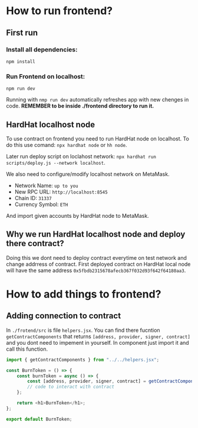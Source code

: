 # How to run frontend?

## First run

### Install all dependencies:

`npm install`

### Run Frontend on localhost:

`npm run dev`

Running with `nmp run dev` automatically refreshes app with new chenges in code. **REMEMBER to be inside ./frontend directory to run it.**

## HardHat localhost node

To use contract on frontend you need to run HardHat node on localhost. To do this use comand: `npx hardhat node` or `hh node`.

Later run deploy script on loclahost network: `npx hardhat run scripts/deploy.js --network localhost`.

We also need to configure/modify localhost network on MetaMask.

-   Network Name: `up to you`
-   New RPC URL: `http://localhost:8545`
-   Chain ID: `31337`
-   Currency Symbol: `ETH`

And import given accounts by HardHat node to MetaMask.

## Why we run HardHat localhost node and deploy there contract?

Doing this we dont need to deploy contract everytime on test network and change addrress of contract. First deployed contract on HardHat local node will have the same address `0x5fbdb2315678afecb367f032d93f642f64180aa3`.

# How to add things to frontend?

## Adding connection to contract

In `./frotend/src` is file `helpers.jsx`. You can find there fucntion `getContractComponents` that returns `[address, provider, signer, contract]` and you dont need to impement in yourself. In component just import it and call this function.

```js
import { getContractComponents } from "../../helpers.jsx";

const BurnToken = () => {
    const burnToken = async () => {
        const [address, provider, signer, contract] = getContractComponents();
        // code to interact with contract
    };

    return <h1>BurnToken</h1>;
};

export default BurnToken;
```
